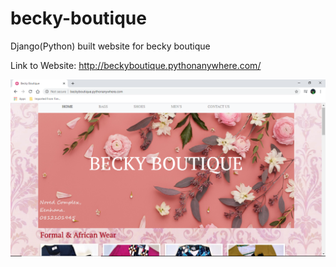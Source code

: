 # becky-boutique
Django(Python) built website for becky boutique

Link to Website: http://beckyboutique.pythonanywhere.com/

![](becky.png)
